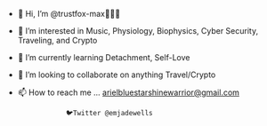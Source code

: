 - 👋 Hi, I’m @trustfox-max🦊👮‍♀️
- 👀 I’m interested in Music, Physiology, Biophysics, Cyber Security, Traveling, and Crypto
- 🌱 I’m currently learning Detachment, Self-Love
- 💞️ I’m looking to collaborate on anything Travel/Crypto 
- 📫 How to reach me ... arielbluestarshinewarrior@gmail.com

                  🐦Twitter @emjadewells

